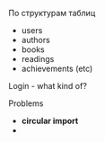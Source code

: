 По структурам таблиц

* users
* authors
* books
* readings
* achievements (etc)

Login - what kind of?

Problems
* **circular import**
* 
